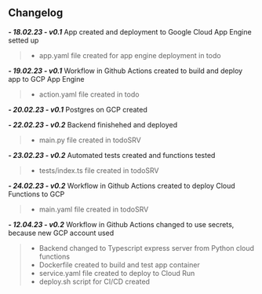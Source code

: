 
## Changelog
  ***-  18.02.23 - v0.1***  App created and deployment to Google Cloud App Engine setted up
      
  > + app.yaml file created for app engine deployment in todo
  
  ***-  19.02.23 - v0.1***  Workflow in Github Actions created to build and deploy app to GCP App Engine 
      
  > + action.yaml file created in todo
  
  ***-  20.02.23 - v0.1***  Postgres on GCP created
  
  ***-  22.02.23 - v0.2***  Backend finishehed and deployed
  
  > + main.py file created in todoSRV
 
  ***-  23.02.23 - v0.2***  Automated tests created and functions tested
  
  > + tests/index.ts file created in todoSRV
  
  ***-  24.02.23 - v0.2***  Workflow in Github Actions created to deploy Cloud Functions to GCP
  
  > + main.yaml file created in todoSRV


  ***-  12.04.23 - v0.2***  Workflow in Github Actions changed to use secrets, because new GCP account used

  > + Backend changed to Typescript express server from Python cloud functions
  > + Dockerfile created to build and test app container
  > + service.yaml file created to deploy to Cloud Run
  > + deploy.sh script for CI/CD created
  
  